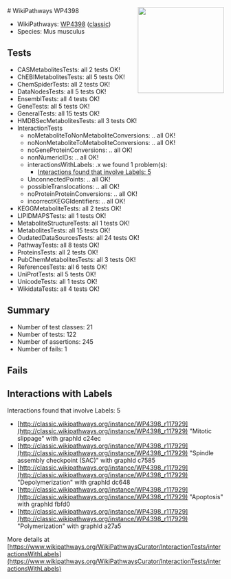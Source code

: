 <img style="float: right; width: 200px" src="https://upload.wikimedia.org/wikipedia/commons/thumb/8/83/Wplogo_with_text_500.png/640px-Wplogo_with_text_500.png" />
# WikiPathways WP4398

* WikiPathways: [WP4398](https://wikipathways.org/pathways/WP4398) ([classic](https://classic.wikipathways.org/instance/WP4398))
* Species: Mus musculus
## Tests
* CASMetabolitesTests: all 2 tests OK!
* ChEBIMetabolitesTests: all 5 tests OK!
* ChemSpiderTests: all 2 tests OK!
* DataNodesTests: all 5 tests OK!
* EnsemblTests: all 4 tests OK!
* GeneTests: all 5 tests OK!
* GeneralTests: all 15 tests OK!
* HMDBSecMetabolitesTests: all 3 tests OK!
* InteractionTests
    * noMetaboliteToNonMetaboliteConversions: .. all OK!
    * noNonMetaboliteToMetaboliteConversions: .. all OK!
    * noGeneProteinConversions: .. all OK!
    * nonNumericIDs: .. all OK!
    * interactionsWithLabels: .x we found 1 problem(s):
        * [Interactions found that involve Labels: 5](#630d267c)
    * UnconnectedPoints: .. all OK!
    * possibleTranslocations: .. all OK!
    * noProteinProteinConversions: .. all OK!
    * incorrectKEGGIdentifiers: .. all OK!
* KEGGMetaboliteTests: all 2 tests OK!
* LIPIDMAPSTests: all 1 tests OK!
* MetaboliteStructureTests: all 1 tests OK!
* MetabolitesTests: all 15 tests OK!
* OudatedDataSourcesTests: all 24 tests OK!
* PathwayTests: all 8 tests OK!
* ProteinsTests: all 2 tests OK!
* PubChemMetabolitesTests: all 3 tests OK!
* ReferencesTests: all 6 tests OK!
* UniProtTests: all 5 tests OK!
* UnicodeTests: all 1 tests OK!
* WikidataTests: all 4 tests OK!


## Summary

* Number of test classes: 21
* Number of tests: 122
* Number of assertions: 245
* Number of fails: 1

## Fails

<a name="630d267c" />

## Interactions with Labels

Interactions found that involve Labels: 5

* [http://classic.wikipathways.org/instance/WP4398_r117929](http://classic.wikipathways.org/instance/WP4398_r117929) "Mitotic slippage" with graphId c24ec
* [http://classic.wikipathways.org/instance/WP4398_r117929](http://classic.wikipathways.org/instance/WP4398_r117929) "Spindle assembly checkpoint
(SAC)" with graphId c7585
* [http://classic.wikipathways.org/instance/WP4398_r117929](http://classic.wikipathways.org/instance/WP4398_r117929) "Depolymerization" with graphId dc648
* [http://classic.wikipathways.org/instance/WP4398_r117929](http://classic.wikipathways.org/instance/WP4398_r117929) "Apoptosis" with graphId fbfd0
* [http://classic.wikipathways.org/instance/WP4398_r117929](http://classic.wikipathways.org/instance/WP4398_r117929) "Polymerization" with graphId a27a5


More details at [https://www.wikipathways.org/WikiPathwaysCurator/InteractionTests/interactionsWithLabels](https://www.wikipathways.org/WikiPathwaysCurator/InteractionTests/interactionsWithLabels)

